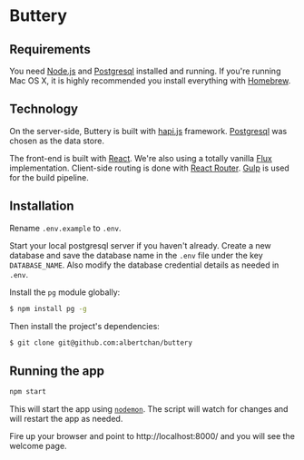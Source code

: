 # Buttery


## Requirements

You need [Node.js](http://nodejs.org/) and [Postgresql](http://http://www.postgresql.org/) installed and running. If
you're running Mac OS X, it is highly recommended you install everything with [Homebrew](http://brew.sh/).


## Technology

On the server-side, Buttery is built with [hapi.js](https://hapijs.com/) framework. 
[Postgresql](http://http://www.postgresql.org/) was chosen as the data store.

The front-end is built with [React](http://facebook.github.io/react/). We're also using a totally vanilla 
[Flux](https://facebook.github.io/flux/) implementation. Client-side routing is done with 
[React Router](https://github.com/rackt/react-router). [Gulp](http://gulpjs.com/) is used for the build pipeline.


## Installation

Rename `.env.example` to `.env`.

Start your local postgresql server if you haven't already. Create a new database and save the database name in the 
`.env` file under the key `DATABASE_NAME`. Also modify the database credential details as needed in `.env`.

Install the `pg` module globally:

```bash
$ npm install pg -g
```
    
Then install the project's dependencies:

```bash
$ git clone git@github.com:albertchan/buttery
```

## Running the app

```bash
npm start
```

This will start the app using [`nodemon`](https://github.com/remy/nodemon). The script will watch for changes and 
will restart the app as needed.

Fire up your browser and point to http://localhost:8000/ and you will see the welcome page.
    
   